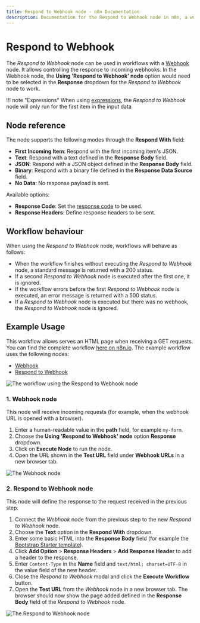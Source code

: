```yaml
---
title: Respond to Webhook node - n8n Documentation
description: Documentation for the Respond to Webhook node in n8n, a workflow automation platform. Includes guidance on usage, and links to examples.
---
```


# Respond to Webhook

The *Respond to Webhook* node can be used in workflows with a [Webhook](/integrations/builtin/core-nodes/n8n-nodes-base.webhook/) node. It allows controlling the response to incoming webhooks. In the Webhook node, the **Using 'Respond to Webhook' node** option would need to be selected in the **Response** dropdown for the *Respond to Webhook* node to work.

!!! note "Expressions"
    When using [expressions](/code-examples/expressions/), the *Respond to Webhook* node will only run for the first item in the input data


## Node reference

The node supports the following modes through the **Respond With** field:

- **First Incoming Item**: Respond with the first incoming item's JSON.
- **Text**: Respond with a text defined in the **Response Body** field.
- **JSON**: Respond with a JSON object defined in the **Response Body** field.
- **Binary**: Respond with a binary file defined in the **Response Data Source** field.
- **No Data**: No response payload is sent.

Available options:

- **Response Code**: Set the [response code](https://developer.mozilla.org/en-US/docs/Web/HTTP/Status) to be used.
- **Response Headers**: Define response headers to be sent.

## Workflow behaviour

When using the *Respond to Webhook* node, workflows will behave as follows:

- When the workflow finishes without executing the *Respond to Webhook* node, a standard message is returned with a 200 status.
- If a second *Respond to Webhook* node is executed after the first one, it is ignored.
- If the workflow errors before the first *Respond to Webhook* node is executed, an error message is returned with a 500 status.
- If a *Respond to Webhook* node is executed but there was no webhook, the *Respond to Webhook* node is ignored.

## Example Usage

This workflow allows serves an HTML page when receiving a GET requests. You can find the complete workflow [here on n8n.io](https://n8n.io/workflows/1306). The example workflow uses the following nodes:

- [Webhook](/integrations/builtin/core-nodes/n8n-nodes-base.webhook/)
- [Respond to Webhook]()

![The workflow using the Respond to Webhook node](/_images/integrations/builtin/core-nodes/respondtowebhook/workflow.png)

### 1. Webhook node

This node will receive incoming requests (for example, when the webhook URL is opened with a browser).

1. Enter a human-readable value in the **path** field, for example `my-form`.
2. Choose the **Using 'Respond to Webhook' node** option **Response** dropdown.
3. Click on **Execute Node** to run the node.
4. Open the URL shown in the **Test URL** field under **Webhook URLs** in a new browser tab.

![The Webhook node](/_images/integrations/builtin/core-nodes/respondtowebhook/webhook_node.png)

### 2. Respond to Webhook node

This node will define the response to the request received in the previous step.

1. Connect the *Webhook* node from the previous step to the new *Respond to Webhook* node.
2. Choose the **Text** option in the **Respond With** dropdown.
3. Enter some basic HTML into the **Response Body** field (for example the [Bootstrap Starter template](https://getbootstrap.com/docs/5.1/getting-started/introduction/#starter-template)).
4. Click **Add Option** > **Response Headers** > **Add Response Header** to add a header to the response.
5. Enter `Content-Type` in the **Name** field and `text/html; charset=UTF-8` in the value field of the new header.
6. Close the *Respond to Webhook* modal and click the **Execute Workflow** button.
7. Open the **Test URL** from the *Webhook* node in a new browser tab. The browser should now show the page added defined in the **Response Body** field of the *Respond to Webhook* node.

![The Respond to Webhook node](/_images/integrations/builtin/core-nodes/respondtowebhook/respond_to_webhook_node.png)

